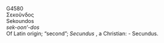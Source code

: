 G4580  
Σεκοῦνδος  
Sekoundos  
*sek-oon‘-dos*  
Of Latin origin; “second”; *Secundus* , a Christian: - Secundus.  
